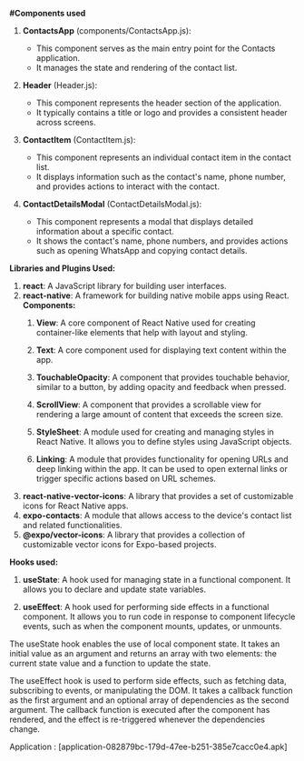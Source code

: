 **#Components used**
1. **ContactsApp** (components/ContactsApp.js):
   - This component serves as the main entry point for the Contacts application.
   - It manages the state and rendering of the contact list.

2. **Header** (Header.js):
   - This component represents the header section of the application.
   - It typically contains a title or logo and provides a consistent header across screens.

3. **ContactItem** (ContactItem.js):
   - This component represents an individual contact item in the contact list.
   - It displays information such as the contact's name, phone number, and provides actions to interact with the contact.

4. **ContactDetailsModal** (ContactDetailsModal.js):
   - This component represents a modal that displays detailed information about a specific contact.
   - It shows the contact's name, phone numbers, and provides actions such as opening WhatsApp and copying contact details.

**Libraries and Plugins Used:**

1. **react**: A JavaScript library for building user interfaces.
2. **react-native**: A framework for building native mobile apps using React.
    **Components:**
      1. **View**: A core component of React Native used for creating container-like elements that help with layout and styling.

      2. **Text**: A core component used for displaying text content within the app.

      3. **TouchableOpacity**: A component that provides touchable behavior, similar to a button, by adding opacity and feedback when pressed.

      4. **ScrollView**: A component that provides a scrollable view for rendering a large amount of content that exceeds the screen size.

      5. **StyleSheet**: A module used for creating and managing styles in React Native. It allows you to define styles using JavaScript objects.

      6. **Linking**: A module that provides functionality for opening URLs and deep linking within the app. It can be used to open external links or trigger                           specific actions based on URL schemes.      
3. **react-native-vector-icons**: A library that provides a set of customizable icons for React Native apps.
4. **expo-contacts**: A module that allows access to the device's contact list and related functionalities.
5. **@expo/vector-icons**: A library that provides a collection of customizable vector icons for Expo-based projects.




**Hooks used:**

1. **useState**: A hook used for managing state in a functional component. It allows you to declare and update state variables.

2. **useEffect**: A hook used for performing side effects in a functional component. It allows you to run code in response to component lifecycle events, such as when the component mounts, updates, or unmounts.

The useState hook enables the use of local component state. It takes an initial value as an argument and returns an array with two elements: the current state value and a function to update the state.

The useEffect hook is used to perform side effects, such as fetching data, subscribing to events, or manipulating the DOM. It takes a callback function as the first argument and an optional array of dependencies as the second argument. The callback function is executed after the component has rendered, and the effect is re-triggered whenever the dependencies change.


Application : [application-082879bc-179d-47ee-b251-385e7cacc0e4.apk]

